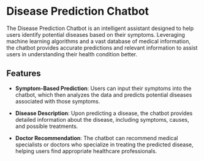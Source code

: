 # Disease Prediction Chatbot

The Disease Prediction Chatbot is an intelligent assistant designed to help users identify potential diseases based on their symptoms. Leveraging machine learning algorithms and a vast database of medical information, the chatbot provides accurate predictions and relevant information to assist users in understanding their health condition better.

## Features

- **Symptom-Based Prediction**: Users can input their symptoms into the chatbot, which then analyzes the data and predicts potential diseases associated with those symptoms.
  
- **Disease Description**: Upon predicting a disease, the chatbot provides detailed information about the disease, including symptoms, causes, and possible treatments.
  
- **Doctor Recommendation**: The chatbot can recommend medical specialists or doctors who specialize in treating the predicted disease, helping users find appropriate healthcare professionals.

